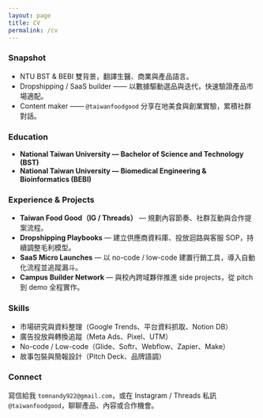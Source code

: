```yaml
---
layout: page
title: CV
permalink: /cv
---
```


### Snapshot
- NTU BST & BEBI 雙背景，翻譯生醫、商業與產品語言。
- Dropshipping / SaaS builder —— 以數據驅動選品與迭代，快速驗證產品市場適配。
- Content maker —— `@taiwanfoodgood` 分享在地美食與創業實驗，累積社群對話。

### Education
- **National Taiwan University — Bachelor of Science and Technology (BST)**
- **National Taiwan University — Biomedical Engineering & Bioinformatics (BEBI)**

### Experience & Projects
- **Taiwan Food Good（IG / Threads）** — 規劃內容節奏、社群互動與合作提案流程。
- **Dropshipping Playbooks** — 建立供應商資料庫、投放迴路與客服 SOP，持續調整毛利模型。
- **SaaS Micro Launches** — 以 no-code / low-code 建置行銷工具，導入自動化流程並追蹤漏斗。
- **Campus Builder Network** — 與校內跨域夥伴推進 side projects，從 pitch 到 demo 全程實作。

### Skills
- 市場研究與資料整理（Google Trends、平台資料抓取、Notion DB）
- 廣告投放與轉換追蹤（Meta Ads、Pixel、UTM）
- No-code / Low-code（Glide、Softr、Webflow、Zapier、Make）
- 故事包裝與簡報設計（Pitch Deck、品牌語調）

### Connect
寫信給我 `tomnandy922@gmail.com`，或在 Instagram / Threads 私訊 `@taiwanfoodgood`，聊聊產品、內容或合作機會。
